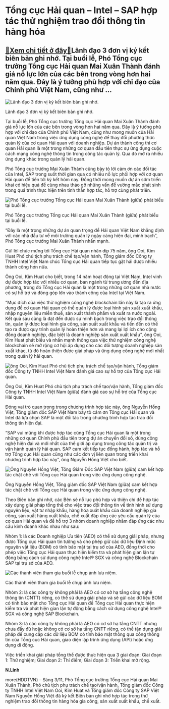 Tổng cục Hải quan – Intel – SAP hợp tác thử nghiệm trao đổi thông tin hàng hóa
==============================================================================

[:gift:Xem chi tiết ở đây:gift:](https://hddtvn.com/tong-cuc-hai-quan-intel-sap-hop-tac-thu-nghiem-trao-doi-thong-tin-hang-hoa/)Lãnh đạo 3 đơn vị ký kết biên bản ghi nhớ. Tại buổi lễ, Phó Tổng cục trưởng Tổng cục Hải quan Mai Xuân Thành đánh giá nỗ lực lớn của các bên trong vòng hơn hai năm qua. Đây là ý tưởng phù hợp với chỉ đạo của Chính phủ Việt Nam, cũng như …
----------------------------------------------------------------------------------------------------------------------------------------------------------------------------------------------------------------------------------------------





![Lãnh đạo 3 đơn vị ký kết biên bản ghi nhớ.](https://hddtvn.com/wp-content/uploads/2021/01/4218_NTA_0037.jpg "Lãnh đạo 3 đơn vị ký kết biên bản ghi nhớ.")


Lãnh đạo 3 đơn vị ký kết biên bản ghi nhớ.



Tại buổi lễ, Phó Tổng cục trưởng Tổng cục Hải quan Mai Xuân Thành đánh giá nỗ lực lớn của các bên trong vòng hơn hai năm qua. Đây là ý tưởng phù hợp với chỉ đạo của Chính phủ Việt Nam, cũng như mong muốn của Hải quan Việt Nam trong việc ứng dụng công nghệ để thay đổi phương thức quản lý của cơ quan Hải quan với doanh nghiệp. Dự án thành công thì cơ quan Hải quan là một trong những cơ quan đầu tiên thực sự ứng dụng cuộc cách mạng công nghệ thông tin trong công tác quản lý. Qua đó mở ra nhiều ứng dụng khác trong quản lý hải quan.


Phó Tổng cục trưởng Mai Xuân Thành cũng bày tỏ lời cảm ơn các đối tác của Intel, SAP trong suốt thời gian qua có nhiều nỗ lực phối hợp với cơ quan Hải quan để tiến tới ký kết hôm nay. Đồng thời mong muốn dự án sớm triển khai có hiệu quả để cùng nhau tháo gỡ những vấn đề vướng mắc phát sinh trong quá trình thực hiện trên tinh thần hợp tác, hỗ trợ cùng phát triển.





![Phó Tổng cục trưởng Tổng cục Hải quan Mai Xuân Thành (giữa) phát biểu tại buổi lễ.](https://hddtvn.com/wp-content/uploads/2021/01/4334_NTA_0008.jpg "Phó Tổng cục trưởng Tổng cục Hải quan Mai Xuân Thành (giữa) phát biểu tại buổi lễ.")


Phó Tổng cục trưởng Tổng cục Hải quan Mai Xuân Thành (giữa) phát biểu tại buổi lễ.



“Đây là một trong những dự án quan trọng để Hải quan Việt Nam khẳng định với các nhà đầu tư về môi trường quản lý ngày càng hiện đại, minh bạch”, Phó Tổng cục trưởng Mai Xuân Thành nhấn mạnh.


Gửi lời chúc mừng tới Tổng cục Hải quan nhân dịp 75 năm, ông Ooi, Kim Huat Phó chủ tịch phụ trách chế tạo/vận hành, Tổng giám đốc Công ty TNHH Intel Việt Nam chúc Tổng cục Hải quan tiếp tục gặt hái được nhiều thành công hơn nữa.


Ông Ooi, Kim Huat cho biết, trong 14 năm hoạt động tại Việt Nam, Intel vinh dự được hợp tác với nhiều cơ quan, ban ngành từ trung ương đến địa phương, trong đó Tổng cục Hải quan là một trong những cơ quan nhà nước có sự hỗ trợ và đóng góp lớn vào thành công của Intel tại Việt Nam.


“Mục đích của việc thử nghiệm công nghệ blockchain lần này là tạo ra ứng dụng để cơ quan Hải quan có thể quản lý được loại hình sản xuất xuất khẩu, nhập nguyên liệu miễn thuế, sản xuất thành phẩm và xuất ra nước ngoài. Kết quả sau cùng là đạt đến được sự minh bạch trong việc trao đổi thông tin, quản lý được loại hình gia công, sản xuất xuất khẩu và tiến đến có thể tạo ra được quy trình quản lý hoàn thiện hơn và mang lại lợi ích cho cộng đồng doanh nghiệp, đặc biệt là doanh nghiệp sản xuất xuất khẩu”, ông Ooi, Kim Huat phát biểu và nhấn mạnh thông qua việc thử nghiệm công nghệ blockchain sẽ mở rộng cơ hội áp dụng cho các đối tượng doanh nghiệp sản xuất khác, từ đó hoàn thiện được giải pháp và ứng dụng công nghệ mới nhất trong quản lý hải quan.





![ông Ooi, Kim Huat Phó chủ tịch phụ trách chế tạo/vận hành, Tổng giám đốc Công ty TNHH Intel Việt Nam đánh giá cao sự hỗ trợ của Tổng cục Hải quan.](https://hddtvn.com/wp-content/uploads/2021/01/4413_NTA_0012.jpg "ông Ooi, Kim Huat Phó chủ tịch phụ trách chế tạo/vận hành, Tổng giám đốc Công ty TNHH Intel Việt Nam đánh giá cao sự hỗ trợ của Tổng cục Hải quan.")


Ông Ooi, Kim Huat Phó chủ tịch phụ trách chế tạo/vận hành, Tổng giám đốc Công ty TNHH Intel Việt Nam (giữa) đánh giá cao sự hỗ trợ của Tổng cục Hải quan.



Đóng vai trò quan trọng trong chương trình hợp tác này, ông Nguyễn Hồng Việt, Tổng giám đốc SAP Việt Nam bày tỏ cảm ơn Tổng cục Hải quan và Intel đã lựa chọn SAP là một đối tác trong chương trình hợp tác trao đổi thông tin hiện đại.


“SAP vui mừng khi được hợp tác cùng Tổng cục Hải quan là một trong những cơ quan Chính phủ đầu tiên trong dự án chuyển đổi số, dùng công nghệ hiện đại và mới nhất của thế giới áp dụng trong công tác quản trị và vận hành quản lý hải quan. SAP cam kết tiếp tục đồng hành, hợp tác và hỗ trợ Tổng cục Hải quan cũng như các đơn vị liên quan trong triển khai chương trình hợp tác này”, ông Nguyễn Hồng Việt cho biết.





![Ông Nguyễn Hồng Việt, Tổng Giám Đốc SAP Việt Nam (giữa) cam kết hợp tác chặt chẽ với Tổng cục Hải quan trong việc ứng dụng công nghệ.](https://hddtvn.com/wp-content/uploads/2021/01/4511_NTA_0015.jpg "Ông Nguyễn Hồng Việt, Tổng Giám Đốc SAP Việt Nam (giữa) cam kết hợp tác chặt chẽ với Tổng cục Hải quan trong việc ứng dụng công nghệ.")


Ông Nguyễn Hồng Việt, Tổng giám đốc SAP Việt Nam (giữa) cam kết hợp tác chặt chẽ với Tổng cục Hải quan trong việc ứng dụng công nghệ.



Theo Biên bản ghi nhớ, các Bên sẽ nỗ lực phù hợp và thiện chí để hợp tác xây dựng giải pháp tổng thể cho việc trao đổi thông tin về tình hình sử dụng nguyên liệu, vật tư nhập khẩu, hàng hóa xuất khẩu của doanh nghiệp gia công, sản xuất hàng xuất khẩu, chế xuất đáp ứng các yêu cầu quản lý của cơ quan Hải quan và để hỗ trợ 3 nhóm doanh nghiệp nhằm đáp ứng các nhu cầu kinh doanh khác nhau như sau:


Nhóm 1: là các Doanh nghiệp Ưu tiên (AEO) có thể sử dụng giải pháp, nhưng được Tổng cục Hải quan tin tưởng và cho phép giữ các dữ liệu Định mức nguyên vật liệu (BOM) có tính bảo mật tại trụ sở của AEO, đồng thời cho phép việc Tổng cục Hải quan thực hiện kiểm tra và phát hiện gian lận tự động bằng cách sử dụng công nghệ Intel® SGX và công nghệ Blockchain SAP tại trụ sở của AEO.





![Các thành viên tham gia buổi lễ chụp ảnh lưu niệm.](https://hddtvn.com/wp-content/uploads/2021/01/4731_NTA_0051.jpg "Các thành viên tham gia buổi lễ chụp ảnh lưu niệm.")


Các thành viên tham gia buổi lễ chụp ảnh lưu niệm.



Nhóm 2: là các công ty không phải là AEO có cơ sở hạ tầng công nghệ thông tin (CNTT) riêng, có thể sử dụng giải pháp và sẽ gửi các dữ liệu BOM có tính bảo mật cho Tổng cục Hải quan để Tổng cục Hải quan thực hiện kiểm tra và phát hiện gian lận tự động bằng cách sử dụng công nghệ Intel® SGX và công nghệ SAP Blockchain.


Nhóm 3: là các công ty không phải là AEO có cơ sở hạ tầng CNTT nhưng chưa đầy đủ hoặc không có cơ sở hạ tầng CNTT riêng, có thể tận dụng giải pháp để cung cấp các dữ liệu BOM có tính bảo mật thông qua cổng thông tin của Tổng cục Hải quan, giao diện lập trình ứng dụng (API) hoặc ứng dụng di động.


Việc triển khai giải pháp tổng thể được thực hiện qua 3 giai đoạn: Giai đoạn 1: Thử nghiệm; Giai đoạn 2: Thí điểm; Giai đoạn 3: Triển khai mở rộng.




**N.Linh**



more(HDDTVN) – Sáng 3/11, Phó Tổng cục trưởng Tổng cục Hải quan Mai Xuân Thành, Phó chủ tịch phụ trách chế tạo/vận hành, Tổng giám đốc Công ty TNHH Intel Việt Nam Ooi, Kim Huat và Tổng giám đốc Công ty SAP Việt Nam Nguyễn Hồng Việt đã ký kết Biên bản ghi nhớ hợp tác trong thử nghiệm trao đổi thông tin hàng hóa gia công, sản xuất xuất khẩu, chế xuất.

